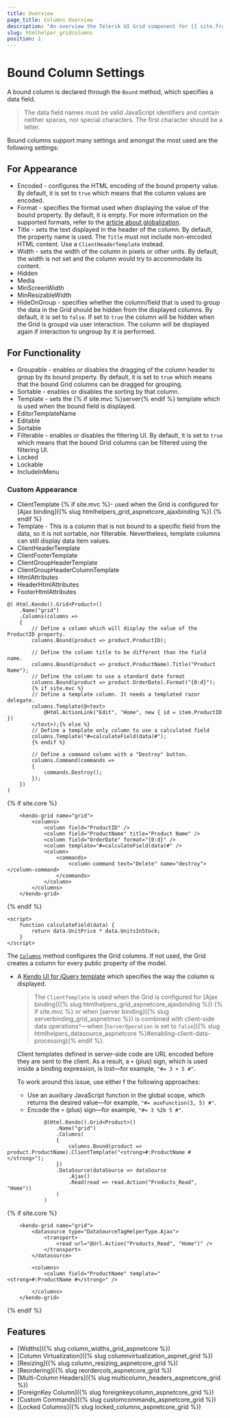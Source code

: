 ```yaml
---
title: Overview
page_title: Columns Overview
description: "An overview the Telerik UI Grid component for {{ site.framework }} columns options."
slug: htmlhelper_gridcolumns
position: 1
---
```


# Bound Column Settings

A bound column is declared through the `Bound` method, which specifies a data field.

> The data field names must be valid JavaScript identifiers and contain neither spaces, nor special characters. The first character should be a letter.

Bound columns support many settings and amongst the most used are the following settings:

## For Appearance

* Encoded - configures the HTML encoding of the bound property value. By default, it is set to `true` which means that the column values are encoded.
* Format - specifies the format used when displaying the value of the bound property. By default, it is empty. For more information on the supported formats, refer to the [article about globalization](https://docs.telerik.com/kendo-ui/framework/globalization/overview).
* Title - sets the text displayed in the header of the column. By default, the property name is used. The `Title` must not include non-encoded HTML content. Use a `ClientHeaderTemplate` instead.
* Width - sets the width of the column in pixels or other units. By default, the width is not set and the column would try to accommodate its content.
* Hidden
* Media
* MinScreenWidth
* MinResizableWidth
* HideOnGroup - specifies whether the column/field that is used to group the data in the Grid should be hidden from the displayed columns. By default, it is set to `false`. If set to `true` the column will be hidden when the Grid is groupd via user interaction. The column will be displayed again if interaction to ungroup by it is performed.

## For Functionality

* Groupable - enables or disables the dragging of the column header to group by its bound property. By default, it is set to `true` which means that the bound Grid columns can be dragged for grouping.
* Sortable - enables or disables the sorting by that column.
* Template - sets the {% if site.mvc %}server{% endif %} template which is used when the bound field is displayed.
* EditorTemplateName
* Editable
* Sortable
* Filterable - enables or disables the filtering UI. By default, it is set to `true` which means that the bound Grid columns can be filtered using the filtering UI.
* Locked
* Lockable
* IncludeInMenu

### Custom Appearance 

* ClientTemplate {% if site.mvc %}- used when the Grid is configured for [Ajax binding]({% slug htmlhelpers_grid_aspnetcore_ajaxbinding %}).{% endif %}
* Template -  This is a column that is not bound to a specific field from the data, so it is not sortable, nor filterable. Nevertheless, template columns can still display data item values.
* ClientHeaderTemplate
* ClientFooterTemplate
* ClientGroupHeaderTemplate
* ClientGroupHeaderColumnTemplate
* HtmlAttributes
* HeaderHtmlAttributes
* FooterHtmlAttributes

```HtmlHelper
@( Html.Kendo().Grid<Product>()
    .Name("grid")
    .Columns(columns =>
    {
        // Define a column which will display the value of the ProductID property.
        columns.Bound(product => product.ProductID);            

        // Define the column title to be different than the field name.
        columns.Bound(product => product.ProductName).Title("Product Name");            
        // Define the column to use a standard date format
        columns.Bound(product => product.OrderDate).Format("{0:d}"); 
        {% if site.mvc %}
        // Define a template column. It needs a templated razor delegate.
        columns.Template(@<text>
            @Html.ActionLink("Edit", "Home", new { id = item.ProductID })
        </text>);{% else %} 
        // Define a template only column to use a calculated field
        columns.Template("#=calculateField(data)#");
        {% endif %}           

        // Define a command column with a "Destroy" button.
        columns.Command(commands =>
        {
            commands.Destroy();
        });
    })
)
```
{% if site.core %}
```TagHelper
    <kendo-grid name="grid">
        <columns>
            <column field="ProductID" />
            <column field="ProductName" title="Product Name" />
            <column field="OrderDate" format="{0:d}" />
            <column template="#=calculateField(data)#" />
            <column>
                <commands>
                    <column-command text="Delete" name="destroy"></column-command>
                </commands>
            </column>
        </columns>
    </kendo-grid>
```
{% endif %}
```JS script
<script>
    function calculateField(data) {
        return data.UnitPrice * data.UnitsInStock;
    }
</script>

```


The [`Columns`](/api/kendo.mvc.ui.fluent/gridbuilder#columnssystemactionkendomvcuifluentgridcolumnfactoryt) method configures the Grid columns. If not used, the Grid creates a column for every public property of the model.

* A [Kendo UI for jQuery template](https://docs.telerik.com/kendo-ui/framework/templates/overview) which specifies the way the column is displayed.

    > The `ClientTemplate` is used when the Grid is configured for [Ajax binding]({% slug htmlhelpers_grid_aspnetcore_ajaxbinding %}) {% if site.mvc %} or when [server binding]({% slug serverbinding_grid_aspnetmvc %}) is combined with client-side data operations^&mdash;when [`ServerOperation` is set to `false`]({% slug htmlhelpers_datasource_aspnetcore %}#enabling-client-data-processing){% endif %}.

    Client templates defined in server-side code are URL encoded before they are sent to the client. As a result, a `+` (plus) sign, which is used inside a binding expression, is lost&mdash;for example, `"#= 3 + 5 #"`.

    To work around this issue, use either f the following approaches:
    * Use an auxiliary JavaScript function in the global scope, which returns the desired value&mdash;for example, `"#= auxFunction(3, 5) #"`.
    * Encode the `+` (plus) sign&mdash;for example, `"#= 3 %2b 5 #"`.

```HtmlHelper
            @(Html.Kendo().Grid<Product>()
                .Name("grid")
                .Columns(
                {
                    columns.Bound(product => product.ProductName).ClientTemplate("<strong>#:ProductName #</strong>");
                })
                .DataSource(dataSource => dataSource
                    .Ajax()
                    .Read(read => read.Action("Products_Read", "Home"))
                )
            )
```
{% if site.core %}
```TagHelper
    <kendo-grid name="grid">
        <datasource type="DataSourceTagHelperType.Ajax">
            <transport>
                <read url="@Url.Action("Products_Read", "Home")" />
            </transport>
        </datasource>
        
        <columns>
            <column field="ProductName" template="<strong>#:ProductName #</strong>" />

        </columns>
    </kendo-grid>
```
{% endif %}



## Features

* [Widths]({% slug column_widths_grid_aspnetcore %})
* [Column Virtualization]({% slug columnvirtualization_aspnet_grid %})
* [Resizing]({% slug column_resizing_aspnetcore_grid %})
* [Reordering]({% slug reordercols_aspnetcore_grid %})
* [Multi-Column Headers]({% slug multicolumn_headers_aspnetcore_grid %})
* [ForeignKey Column]({% slug foreignkeycolumn_aspnetcore_grid %})
* [Custom Commands]({% slug customcommands_aspnetcore_grid %})
* [Locked Columns]({% slug locked_columns_aspnetcore_grid %})
